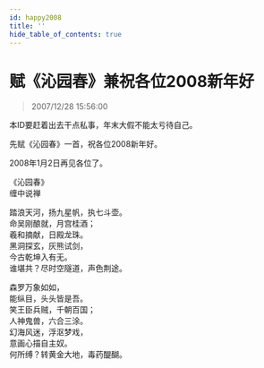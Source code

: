 ```yaml
---
id: happy2008 
title: ''
hide_table_of_contents: true
---
```


# 赋《沁园春》兼祝各位2008新年好

> 2007/12/28 15:56:00

<div style={{fontSize: '18px'}}>

本ID要赶着出去干点私事，年末大假不能太亏待自己。
 
先赋《沁园春》一首，祝各位2008新年好。
 
2008年1月2日再见各位了。

</div>

<div style={{color: '#FF0000', fontSize: '56px', fontWeight: 'bold', textAlign: 'center', lineHeight: '200%'}}> 
《沁园春》
</div>

<div style={{color: '#FF0000', fontSize: '32px', fontWeight: 'bold', textAlign: 'center', lineHeight: '250%'}}> 
缠中说禅
</div>

<div style={{color: '#FF0000', fontSize: '32px', fontWeight: 'bold', textAlign: 'center', lineHeight: '150%'}}> 

踏浪天河，扬九星帆，执七斗壶。<br/>
命吴刚酿就，月宫桂酒；<br/>
羲和摘献，日殿龙珠。<br/>
黑洞探玄，灰熊试剑，<br/>
今古乾坤入有无。<br/>
谁堪共？尽时空隧道，声色荆途。
 
 
森罗万象如如，<br/>
能纵目，头头皆是吾。<br/>
笑王臣兵贼，千朝百国；<br/>
人神鬼兽，六合三涂。<br/>
幻海风迷，浮沤梦戏，<br/>
意画心描自主奴。<br/>
何所缚？转黄金大地，毒药醍醐。
</div>